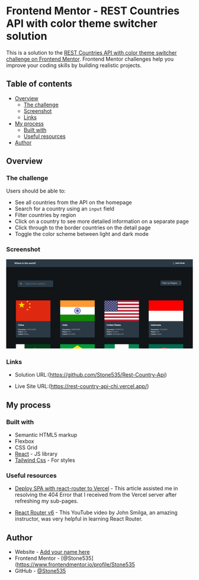 # Frontend Mentor - REST Countries API with color theme switcher solution

This is a solution to the
[REST Countries API with color theme switcher challenge on Frontend Mentor](https://www.frontendmentor.io/challenges/rest-countries-api-with-color-theme-switcher-5cacc469fec04111f7b848ca).
Frontend Mentor challenges help you improve your coding
skills by building realistic projects.

## Table of contents

- [Overview](#overview)
  - [The challenge](#the-challenge)
  - [Screenshot](#screenshot)
  - [Links](#links)
- [My process](#my-process)
  - [Built with](#built-with)
  - [Useful resources](#useful-resources)
- [Author](#author)

## Overview

### The challenge

Users should be able to:

- See all countries from the API on the homepage
- Search for a country using an `input` field
- Filter countries by region
- Click on a country to see more detailed information on a
  separate page
- Click through to the border countries on the detail page
- Toggle the color scheme between light and dark mode

### Screenshot

![ScreenShot](./public/Screenshot.png)

### Links

- Solution
  URL:(https://github.com/Stone535/Rest-Country-Api)

- Live Site URL:(https://rest-country-api-chi.vercel.app/)

## My process

### Built with

- Semantic HTML5 markup
- Flexbox
- CSS Grid
- [React](https://reactjs.org/) - JS library
- [Tailwind Css](https://tailwindcss.com/) - For styles

### Useful resources

- [Deploy SPA with react-router to Vercel](https://medium.com/today-i-solved/deploy-spa-with-react-router-to-vercel-d10a6b2bfde8) -
  This article assisted me in resolving the 404 Error that I
  received from the Vercel server after refreshing my
  sub-pages.

- [React Router v6](https://www.youtube.com/watch?v=DAl2mGI5Sno&t=3400s) -
  This YouTube video by John Smilga, an amazing instructor,
  was very helpful in learning React Router.

## Author

- Website - [Add your name here](https://www.your-site.com)
- Frontend Mentor -
  [@Stone535](https://www.frontendmentor.io/profile/Stone535
- GitHub - [@Stone535](https://github.com/Stone535/)
